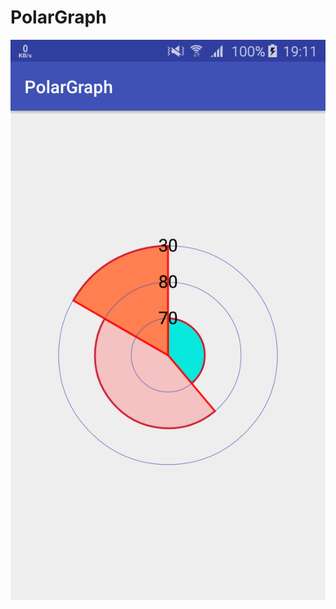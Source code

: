 # PolarGraph

![Alt text](https://github.com/mangalpandey/PolarGraph/blob/master/screenshot/image.png?raw=true "Screeshot")

